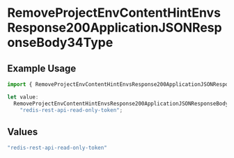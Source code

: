 # RemoveProjectEnvContentHintEnvsResponse200ApplicationJSONResponseBody34Type

## Example Usage

```typescript
import { RemoveProjectEnvContentHintEnvsResponse200ApplicationJSONResponseBody34Type } from "@vercel/sdk/models/operations";

let value:
  RemoveProjectEnvContentHintEnvsResponse200ApplicationJSONResponseBody34Type =
    "redis-rest-api-read-only-token";
```

## Values

```typescript
"redis-rest-api-read-only-token"
```